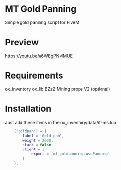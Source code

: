 # MT Gold Panning
Simple gold panning script for FiveM

# Preview
https://youtu.be/a6WEgPNMMUE

# Requirements
ox_inventory
ox_lib
BZzZ Mining props V2 (optional)

# Installation
Just add these items in the ox_inventory/data/items.lua
```lua
	['goldpan'] = {
		label = 'Gold pan',
		weight = 2000,
		stack = false,
		client = {
			export = 'mt_goldpanning.usePanning'
		}
	},
```
